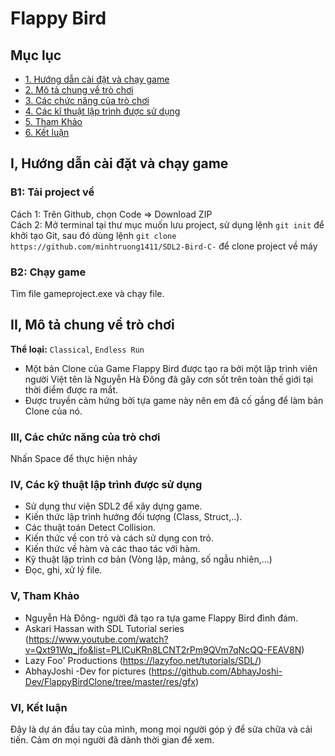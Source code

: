 # Flappy Bird
<a name="ve-dau-trang"/>

##  Mục lục
* [1. Hướng dẫn cài đặt và chạy game](#cai-dat)
* [2. Mô tả chung về trò chơi](#mo-ta)
* [3. Các chức năng của trò chơi](#chuc-nang)
* [4. Các kĩ thuật lập trình được sử dụng](#ki-thuat)
* [5. Tham Khảo](#ho-tro)
* [6. Kết luận](#ket-luan)


<a name="cai-dat"/>

## I, Hướng dẫn cài đặt và chạy game
  ### B1: Tải project về
  Cách 1: Trên Github, chọn Code => Download ZIP  
  Cách 2: Mở terminal tại thư mục muốn lưu project, sử dụng lệnh `git init` để khởi tạo Git, sau đó dùng lệnh `git clone https://github.com/minhtruong1411/SDL2-Bird-C-` để clone project về máy  
  ### B2: Chạy game
  Tìm file gameproject.exe và chạy file.

<a name="mo-ta"/>

## II, Mô tả chung về trò chơi
  **Thể loại:** `Classical`, `Endless Run`
- Một bản Clone của Game Flappy Bird được tạo ra bởi một lập trình viên người Việt tên là Nguyễn Hà Đông đã gây cơn sốt 
 trên toàn thế giới tại thời điểm được ra mắt.
- Được truyền cảm hứng bởi tựa game này nên em đã cố gắng để làm bản Clone của nó.
 
 <a name = "chuc-nang"/>

### III, Các chức năng của trò chơi
Nhấn Space để thực hiện nhảy

<a name = "ki-thuat"/>

### IV, Các kỹ thuật lập trình được sử dụng
 - Sử dụng thư viện SDL2 để xây dựng game.
 - Kiến thức lập trình hướng đối tượng (Class, Struct,..).
 - Các thuật toán Detect Collision.
 - Kiến thức về con trỏ và cách sử dụng con trỏ.
 - Kiến thức về hàm và các thao tác với hàm.
 - Kỹ thuật lập trình cơ bản (Vòng lặp, mảng, số ngẫu nhiên,...)
 - Đọc, ghi, xử lý file.
    

<a name = "ho-tro"/>

### V, Tham Khảo 
- Nguyễn Hà Đông- người đã tạo ra tựa game Flappy Bird đình đám.
- Askari Hassan with SDL Tutorial series (https://www.youtube.com/watch?v=Qxt91Wq_jfo&list=PLICuKRn8LCNT2rPm9QVm7qNcQQ-FEAV8N)
- Lazy Foo' Productions (https://lazyfoo.net/tutorials/SDL/)
- AbhayJoshi -Dev for pictures (https://github.com/AbhayJoshi-Dev/FlappyBirdClone/tree/master/res/gfx)
### VI, Kết luận
Đây là dự án đầu tay của mình, mong mọi người góp ý để sửa chữa và cải tiến. Cảm ơn mọi người đã dành thời gian để xem.
  
